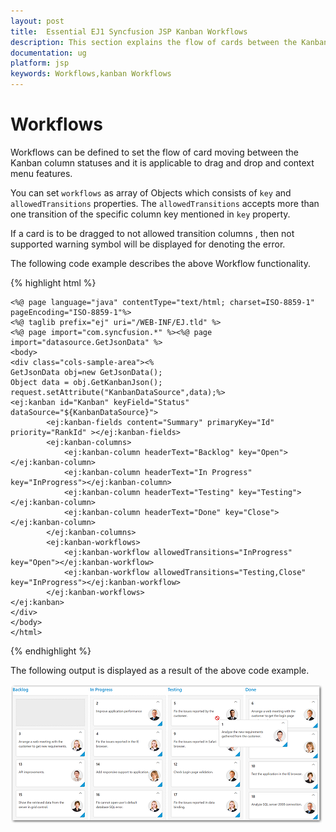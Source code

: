 ```yaml
---
layout: post
title:  Essential EJ1 Syncfusion JSP Kanban Workflows
description: This section explains the flow of cards between the Kanban columns in the Syncfusion JSP Kanban component.
documentation: ug
platform: jsp
keywords: Workflows,kanban Workflows
---
```


# Workflows 

Workflows can be defined to set the flow of card moving between the Kanban column statuses and it is applicable to drag and drop and context menu features.

You can set `workflows` as array of Objects which consists of `key` and `allowedTransitions` properties. The `allowedTransitions` accepts more than one transition of the specific column key mentioned in `key` property.

If a card is to be dragged to not allowed transition columns , then not supported warning symbol will be displayed for denoting the error.
        
The following code example describes the above Workflow functionality.

{% highlight html %}

    <%@ page language="java" contentType="text/html; charset=ISO-8859-1" pageEncoding="ISO-8859-1"%>
	<%@ taglib prefix="ej" uri="/WEB-INF/EJ.tld" %>
	<%@ page import="com.syncfusion.*" %><%@ page import="datasource.GetJsonData" %> 
    <body>
	<div class="cols-sample-area"><%
    GetJsonData obj=new GetJsonData();
    Object data = obj.GetKanbanJson();
    request.setAttribute("KanbanDataSource",data);%>
    <ej:kanban id="Kanban" keyField="Status" dataSource="${KanbanDataSource}">
			<ej:kanban-fields content="Summary" primaryKey="Id" priority="RankId" ></ej:kanban-fields>
			<ej:kanban-columns>
				<ej:kanban-column headerText="Backlog" key="Open"></ej:kanban-column>
				<ej:kanban-column headerText="In Progress" key="InProgress"></ej:kanban-column>
				<ej:kanban-column headerText="Testing" key="Testing"></ej:kanban-column>
				<ej:kanban-column headerText="Done" key="Close"></ej:kanban-column>
			</ej:kanban-columns>
			<ej:kanban-workflows>
				<ej:kanban-workflow allowedTransitions="InProgress" key="Open"></ej:kanban-workflow>
				<ej:kanban-workflow allowedTransitions="Testing,Close" key="InProgress"></ej:kanban-workflow>
			</ej:kanban-workflows>
    </ej:kanban>
	</div>
    </body>
    </html>

{% endhighlight %}

The following output is displayed as a result of the above code example.

![Workflows in JSP kanban control](WorkFlows_images/workflows1.png)